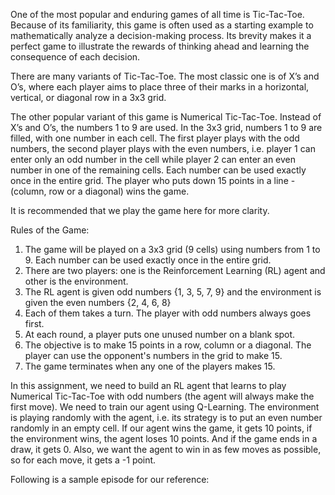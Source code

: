 One of the most popular and enduring games of all time is Tic-Tac-Toe. Because of its familiarity, this game is often used as a starting example to mathematically analyze a decision-making process. Its brevity makes it a perfect game to illustrate the rewards of thinking ahead and learning the consequence of each decision.
 
There are many variants of Tic-Tac-Toe. The most classic one is of X’s and O’s, where each player aims to place three of their marks in a horizontal, vertical, or diagonal row in a 3x3 grid.
 
The other popular variant of this game is Numerical Tic-Tac-Toe. Instead of X’s and O’s, the numbers 1 to 9 are used. In the 3x3 grid, numbers 1 to 9 are filled, with one number in each cell. The first player plays with the odd numbers, the second player plays with the even numbers, i.e. player 1 can enter only an odd number in the cell while player 2 can enter an even number in one of the remaining cells. Each number can be used exactly once in the entire grid. The player who puts down 15 points in a line - (column, row or a diagonal) wins the game. 
 
It is recommended that we play the game here for more clarity.
 
 
Rules of the Game:
1.	The game will be played on a 3x3 grid (9 cells) using numbers from 1 to 9. Each number can be used exactly once in the entire grid.
2.	There are two players: one is the Reinforcement Learning (RL) agent and other is the environment.
3.	The RL agent is given odd numbers {1, 3, 5, 7, 9} and the environment is given the even numbers {2, 4, 6, 8}
4.	Each of them takes a turn. The player with odd numbers always goes first.
5.	At each round, a player puts one unused number on a blank spot.
6.	The objective is to make 15 points in a row, column or a diagonal. The player can use the opponent's numbers in the grid to make 15.
7.	The game terminates when any one of the players makes 15.
 
In this assignment, we need to build an RL agent that learns to play Numerical Tic-Tac-Toe with odd numbers (the agent will always make the first move). We need to train our agent using Q-Learning. The environment is playing randomly with the agent, i.e. its strategy is to put an even number randomly in an empty cell. If our agent wins the game, it gets 10 points, if the environment wins, the agent loses 10 points. And if the game ends in a draw, it gets 0. Also, we want the agent to win in as few moves as possible, so for each move, it gets a -1 point.
 
Following is a sample episode for our reference:

